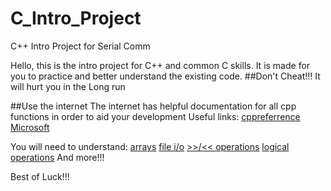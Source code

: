 # C_Intro_Project
C++ Intro Project for Serial Comm

Hello, this is the intro project for C++ and common C skills. It is made for you to practice and better understand the existing code.
##Don't Cheat!!!
It will hurt you in the Long run

##Use the internet 
The internet has helpful documentation for all cpp functions in order to aid your development
Useful links:  [cppreferrence](https://en.cppreference.com/w/)  [Microsoft](https://docs.microsoft.com/en-us/cpp/?view=msvc-170) 

You will need to understand:
				[arrays](https://www.cplusplus.com/doc/tutorial/arrays/) 
				[file i/o](https://www.cplusplus.com/doc/tutorial/files/) 
				[>>/<< operations](https://www.geeksforgeeks.org/left-shift-right-shift-operators-c-cpp/) 
				[logical operations](https://en.cppreference.com/w/cpp/language/operator_logical) 
				And more!!!


Best of Luck!!!
